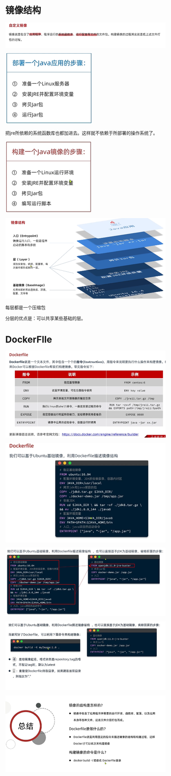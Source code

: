 #  镜像结构



 ![image-20241123155020837](.assets/image-20241123155020837-173702461176654.png)

 ![image-20241123155127172](.assets/image-20241123155127172-173702048988021.png)

把jre所依赖的系统函数库也都加进去。这样就不依赖于所部署的操作系统了。

 ![image-20241123155413157](.assets/image-20241123155413157-173702049129922.png)

![image-20241123155957854](.assets/image-20241123155957854-173702049279923.png)

每层都是一个压缩包

分层的优点是：可以共享某些基础的层。



# DockerFIle

![image-20241123160302425](.assets/image-20241123160302425-173702049544824.png)

![image-20241123160409809](.assets/image-20241123160409809-173702049901625.png)

![image-20241123160535758](.assets/image-20241123160535758-173702050092226.png)

![image-20241123160716908](.assets/image-20241123160716908-173702050285827.png)

![image-20241123163136369](.assets/image-20241123163136369-173702050541328.png)
